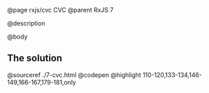 @page rxjs/cvc CVC
@parent RxJS 7

@description

@body

## The solution

@sourceref ./7-cvc.html
@codepen
@highlight 110-120,133-134,146-149,166-167,179-181,only
